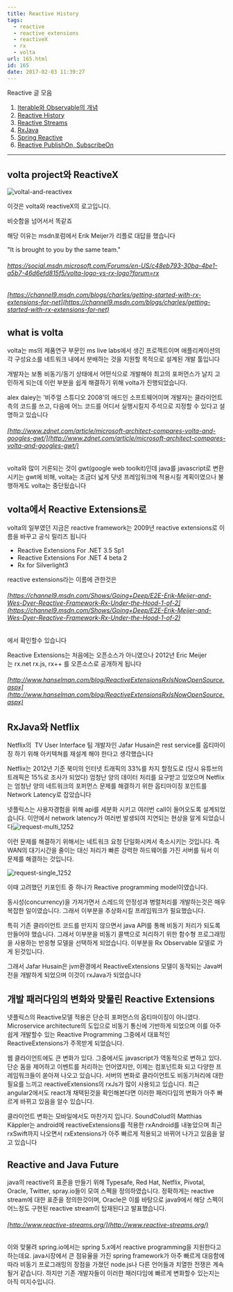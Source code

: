 ```yaml
---
title: Reactive History
tags:
  - reactive
  - reactive extensions
  - reactiveX
  - rx
  - volta
url: 165.html
id: 165
date: 2017-02-03 11:39:27
---
```


Reactive 글 모음

1.  [Iterable와 Observable의 개념](https://ahea.wordpress.com/2017/02/02/iterable%ec%99%80-observable%ec%9d%98-%ea%b0%9c%eb%85%90/)
2.  [Reactive History](https://ahea.wordpress.com/2017/02/03/reactive-history/)
3.  [Reactive Streams](https://ahea.wordpress.com/2017/02/13/reactive-streams/)
4.  [RxJava](https://ahea.wordpress.com/2017/02/13/rxjava/)
5.  [Spring Reactive](https://ahea.wordpress.com/2017/02/15/spring-reactive/)
6.  [Reactive PublishOn, SubscribeOn](https://ahea.wordpress.com/2017/02/20/reactive-publishon-subscribeon/)

* * *

volta project와 ReactiveX
------------------------

![voltal-and-reactivex](https://ahea.files.wordpress.com/2017/02/voltal-and-reactivex.png)

이것은 volta와 reactiveX의 로고입니다.

비슷함을 넘어서서 똑같죠

해당 이유는 msdn포럼에서 Erik Meijer가 리플로 대답을 했습니다

"It is brought to you by the same team."

###### https://social.msdn.microsoft.com/Forums/en-US/c48eb793-30ba-4be1-a5b7-46d6efd815f5/volta-logo-vs-rx-logo?forum=rx

###### [https://channel9.msdn.com/blogs/charles/getting-started-with-rx-extensions-for-net](https://channel9.msdn.com/blogs/charles/getting-started-with-rx-extensions-for-net)

what is volta
-------------

volta는 ms의 제품연구 부문인 ms live labs에서 생긴 프로젝트이며 애플리케이션의 각 구성요소를 네트워크 내에서 분배하는 것을 지원할 목적으로 설계된 개발 툴입니다

개발자는 보통 비동기/동기 상태에서 어떤식으로 개발해야 최고의 포퍼먼스가 날지 고민하게 되는데 이런 부분을 쉽게 해결하기 위해 volta가 진행되었습니다.

alex daiey는 ‘비주얼 스튜디오 2008’의 애드인 소프트웨어이며 개발자는 클라이언트 측의 코드를 쓰고, 다음에 어느 코드를 어디서 실행시킬지 주석으로 지정할 수 있다고 설명하고 있습니다

###### [http://www.zdnet.com/article/microsoft-architect-compares-volta-and-googles-gwt/](http://www.zdnet.com/article/microsoft-architect-compares-volta-and-googles-gwt/)

volta와 많이 거론되는 것이 gwt(google web toolkit)인데 java를 javascript로 변환시키는 gwt에 비해, volta는 조금더 넓게 닷넷 프레임워크에 적용시킬 계획이였으나 불행하게도 volta는 중단됬습니다

volta에서 Reactive Extensions로
----------------------------

volta의 일부였던 지금은 reactive framework는 2009년 reactive extensions로 이름을 바꾸고 공식 릴리즈 됩니다

*   Reactive Extensions For .NET 3.5 Sp1
*   Reactive Extensions For .NET 4 beta 2
*   Rx for Silverlight3

reactive extensions라는 이름에 관한것은

###### [https://channel9.msdn.com/Shows/Going+Deep/E2E-Erik-Meijer-and-Wes-Dyer-Reactive-Framework-Rx-Under-the-Hood-1-of-2](https://channel9.msdn.com/Shows/Going+Deep/E2E-Erik-Meijer-and-Wes-Dyer-Reactive-Framework-Rx-Under-the-Hood-1-of-2)

에서 확인할수 있습니다

Reactive Extensions는 처음에는 오픈소스가 아니였으나 2012년 Eric Meijer는 rx.net rx.js, rx++ 를 오픈소스로 공개하게 됩니다

###### [http://www.hanselman.com/blog/ReactiveExtensionsRxIsNowOpenSource.aspx](http://www.hanselman.com/blog/ReactiveExtensionsRxIsNowOpenSource.aspx)

RxJava와 Netflix
---------------

Netflix의  TV User Interface 팀 개발자인 Jafar Husain은 rest service를 옵티마이징 하기 위해 아키텍쳐를 재설계 해야 한다고 생각했습니다

Netflix는 2012년 기준 북미의 인터넷 트래픽의 33%를 차지 할정도로 (당시 유튜브의 트래픽은 15%로 조사가 되었다) 엄청난 양의 데이터 처리를 요구받고 있었으며 Netflix는 엄청난 양의 네트워크의 포퍼먼스 문제를 해결하기 위한 옵티마이징 포인트를 Network Latency로 잡았습니다

넷플릭스는 사용자경험을 위해 api를 세분화 시키고 여러번 call이 들어오도록 설계되었습니다. 이안에서 network latency가 여러번 발생되여 지연되는 현상을 알게 되었습니다![request-multi_1252](https://ahea.files.wordpress.com/2017/02/request-multi_1252.png)

이런 문제를 해결하기 위해서는 네트워크 요청 단일화시켜서 축소시키는 것입니다. 즉 WAN의 대기시간을 줄이는 대신 처리가 빠른 강력한 하드웨어를 가진 서버를 둬서 이 문제를 해결하는 것입니다.

![request-single_1252](https://ahea.files.wordpress.com/2017/02/request-single_1252.png)

이때 고려했던 키포인트 중 하나가 Reactive programming model이였습니다.

동시성(concurrency)을 가져가면서 스레드의 안정성과 병렬처리를 개발하는것은 매우 복잡한 일이였습니다. 그래서 이부분을 추상화시킬 프레임워크가 필요했습니다.

특히 기존 클라이언트 코드를 만지지 않으면서 java API를 통해 비동기 처리가 되도록 만들어야 했습니다. 그래서 이부분을 비동기 콜백으로 처리하기 위한 함수형 프로그래밍을 사용하는 반응형 모델을 선택하게 되었습니다. 이부분을 Rx Observable 모델로 가게 된것입니다.

그래서 Jafar Husain은 jvm환경에서 ReactiveExtensions 모델이 동작되는 Java버전을 개발하게 되었으며 이것이 rxJava가 되었습니다

개발 패러다임의 변화와 맞물린 Reactive Extensions
------------------------------------

넷플릭스의 Reactive모델 적용은 단순히 포퍼먼스의 옵티마이징이 아니였다. Microservice architecture의 도입으로 비동기 통신에 기반하게 되었으며 이를 아주 쉽게 개발할수 있는 Reactive Programming 그중에서 대표적인 ReactiveExtensions가 주목받게 되었습니다.

웹 클라이언트에도 큰 변화가 있다. 그중에서도 javascript가 역동적으로 변하고 있다. 단순 돔을 제어하고 이벤트를 처리하는 언어였지만, 이제는 컴포넌트화 되고 다양한 프레임워크들이 쏟아져 나오고 있습니다. 서버의 변화로 클라이언트도 비동기처리에 대한 필요를 느끼고 reactiveExtensions의 rxJs가 많이 사용되고 있습니다. 최근 angular2에서도 react개 채택된것을 확인해본다면 이러한 패러다임의 변화가 아주 빠르게 바뀌고 있음을 알수 있습니다.

클라이언트 변화는 모바일에서도 마찬가지 입니다. SoundColud의 Matthias Käppler는 android에 reactiveExtensions를 적용한 rxAndroid를 내놓았으며 최근 rxSwift까지 나오면서 rxExtensions가 아주 빠르게 적용되고 바뀌어 나가고 있음을 알고 있습니다

Reactive and Java Future
------------------------

java의 reactive의 표준을 만들기 위해 Typesafe, Red Hat, Netflix, Pivotal, Oracle, Twitter, spray.io들이 모여 스펙을 정의하였습니다. 정확하게는 reactive stream에 대한 표준을 정의한것이며, Oracle은 이를 바탕으로 java9에서 해당 스펙이 어느정도 구현된 reactive stream이 탑재된다고 발표했습니다.

###### [http://www.reactive-streams.org/](http://www.reactive-streams.org/)

이와 맞물려 spring.io에서는 spring 5.x에서 reactive programming을 지원한다고 하는데요. java시장에서 큰 점유율을 가진 spring framework가 아주 빠르게 대응함에 따라 비동기 프로그래밍의 장점을 가졌던 node.js나 다른 언어들과 치열한 전쟁은 계속될거 같습니다. 하지만 기존 개발자들이 이러한 패러다임에 빠르게 변화할수 있는지는 아직 미지수입니다.